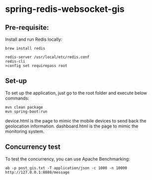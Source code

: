 # spring-redis-websocket-gis

## Pre-requisite:
Install and run Redis locally:
```
brew install redis

redis-server /usr/local/etc/redis.conf 
redis-cli
>config set requirepass root
```

## Set-up
To set up the application, just go to the root folder and execute below commands:
```
mvn clean package
mvn spring-boot:run
```
device.html is the page to mimic the mobile devices to send back the geolocation information.
dashboard.html is the page to mimic the monitoring system.

## Concurrency test
To test the concurrency, you can use Apache Benchmarking:
```
ab -p post_gis.txt -T application/json -c 1000 -n 10000  http://127.0.0.1:8080/message
```
